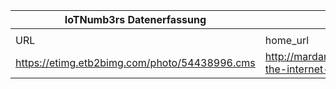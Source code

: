 |IoTNumb3rs Datenerfassung|||||||||||
| ---- | ---- | ---- | ---- | ---- | ---- | ---- | ---- | ---- | ---- | ---- |
||||||||||||
|URL|home_url|filename|device_class|device_count|market_class|market_volume|prognosis_year|publication_year|authorship_class|Dropbox folder|
|https://etimg.etb2bimg.com/photo/54438996.cms|http://mardan.armanmarine.co/how-the-internet-works-infographic/|file3_54438996.cms|||invest.|1.7E+12|2020|unknown|web-hosting|JinlinHolic/20181217-1800|
